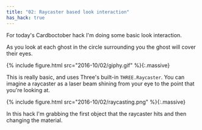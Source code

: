 ```yaml
---
title: "02: Raycaster based look interaction"
has_hack: true
---
```


For today's Cardboctober hack I'm doing some basic look interaction.

As you look at each ghost in the circle surrounding you the ghost will cover their eyes.

<!-- more -->

{% include figure.html src="2016-10/02/giphy.gif" %}{:.massive}

This is really basic, and uses Three's built-in `THREE.Raycaster`. You can imagine a raycaster as a laser beam shining from your eye to the point that you're looking at.

{% include figure.html src="2016-10/02/raycasting.png" %}{:.massive}

In this hack I'm grabbing the first object that the raycaster hits and then changing the material.
